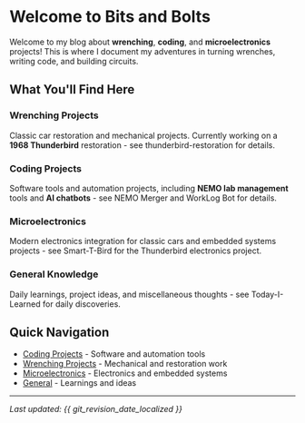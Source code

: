 # Welcome to Bits and Bolts

Welcome to my blog about **wrenching**, **coding**, and **microelectronics** projects! This is where I document my adventures in turning wrenches, writing code, and building circuits.

## What You'll Find Here

### Wrenching Projects
Classic car restoration and mechanical projects. Currently working on a **1968 Thunderbird** restoration - see thunderbird-restoration for details.

### Coding Projects
Software tools and automation projects, including **NEMO lab management** tools and **AI chatbots** - see NEMO Merger and WorkLog Bot for details.

### Microelectronics
Modern electronics integration for classic cars and embedded systems projects - see Smart-T-Bird for the Thunderbird electronics project.

### General Knowledge
Daily learnings, project ideas, and miscellaneous thoughts - see Today-I-Learned for daily discoveries.

## Quick Navigation

- [Coding Projects](coding/index.md) - Software and automation tools
- [Wrenching Projects](wrenching/index.md) - Mechanical and restoration work
- [Microelectronics](microelectronics/index.md) - Electronics and embedded systems
- [General](general/index.md) - Learnings and ideas

---

*Last updated: {{ git_revision_date_localized }}*
